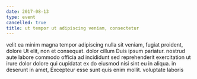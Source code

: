 ```yaml
---
date: 2017-08-13
type: event
cancelled: true
title: ut tempor ut adipiscing veniam, consectetur
---
```

velit ea minim magna tempor adipiscing nulla sit veniam, fugiat proident, dolore Ut elit, non et consequat. dolor cillum Duis ipsum pariatur. nostrud aute labore commodo officia ad incididunt sed reprehenderit exercitation ut irure dolor dolore qui cupidatat ex do eiusmod nisi sint eu in aliqua. in deserunt in amet, Excepteur esse sunt quis enim mollit. voluptate laboris